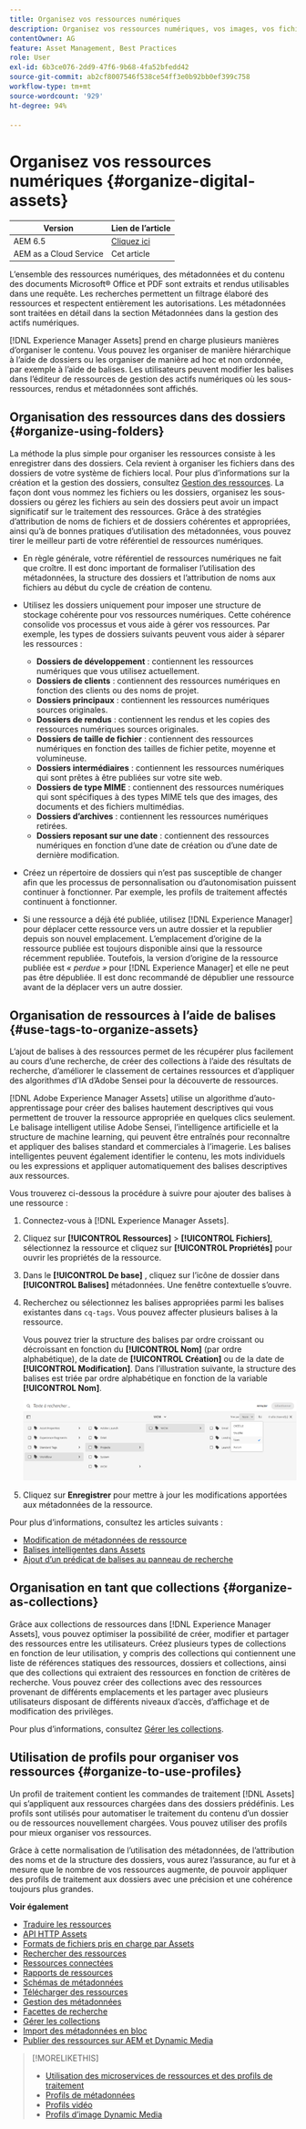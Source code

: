 ```yaml
---
title: Organisez vos ressources numériques
description: Organisez vos ressources numériques, vos images, vos fichiers, vos dossiers, etc. à l’aide d’Experience Manager.
contentOwner: AG
feature: Asset Management, Best Practices
role: User
exl-id: 6b3ce076-2dd9-47f6-9b68-4fa52bfedd42
source-git-commit: ab2cf8007546f538ce54ff3e0b92bb0ef399c758
workflow-type: tm+mt
source-wordcount: '929'
ht-degree: 94%

---
```


# Organisez vos ressources numériques {#organize-digital-assets}

| Version | Lien de l’article |
| -------- | ---------------------------- |
| AEM 6.5 | [Cliquez ici](https://experienceleague.adobe.com/docs/experience-manager-65/assets/managing/organize-assets.html?lang=fr) |
| AEM as a Cloud Service | Cet article |

L’ensemble des ressources numériques, des métadonnées et du contenu des documents Microsoft® Office et PDF sont extraits et rendus utilisables dans une requête. Les recherches permettent un filtrage élaboré des ressources et respectent entièrement les autorisations. Les métadonnées sont traitées en détail dans la section Métadonnées dans la gestion des actifs numériques.

[!DNL Experience Manager Assets] prend en charge plusieurs manières d’organiser le contenu. Vous pouvez les organiser de manière hiérarchique à l’aide de dossiers ou les organiser de manière ad hoc et non ordonnée, par exemple à l’aide de balises. Les utilisateurs peuvent modifier les balises dans l’éditeur de ressources de gestion des actifs numériques où les sous-ressources, rendus et métadonnées sont affichés.

<!-- Commenting to pull down the existing content before applying changes wrt CQDOC-15930
## Create folders {#create-folders}

When organizing a collection of assets, for example, all *Nature* images, you can create folders to keep them together. You can use folders to categorize and organize your assets. [!DNL Assets] does not require you to organize assets in folders to work better.

>[!NOTE]
>
>Sharing an Assets folder (in Marketing Cloud) of the type `sling:OrderedFolder`, is not supported. If you want to share a folder, do not select Ordered when creating a folder.

1. Navigate to the place in your digital assets folder where you want to create a folder.
1. In the menu, click **[!UICONTROL Create]**. Select **[!UICONTROL New Folder]**.
1. In the **[!UICONTROL Title]** field, provide a folder name. By default, DAM uses the title that you provided as the folder name. Once the folder is created, you can override the default and specify another folder name.
1. Click **[!UICONTROL Create]**. Your folder is displayed in the digital assets folder.

## Add CUG properties to folders {#add-cug-properties-to-folders}

You can limit who can access certain folders in Assets by making the folder part of a closed user group (CUG). To make a folder part of a CUG:

1. In Assets, right-click the folder you want to add closed user group properties for and select **Properties**.  
1. Click the **CUG** tab.
1. Select the **Enabled** check box to make the folder and its assets available only to a closed user group.  
1. Browse to the login page, if there is one, to add that information. Add admitted groups by clicking **Add item**. If necessary, add the realm. Click **OK** to save your changes.

## Use tags to organize assets {#use-tags-to-organize-assets}

You can use folders or tags or both to organize assets. Adding tags to assets makes them easier to retrieve during a search. To add tags to an asset, follow these steps:

1. In the Digital Asset Manager, double-click the asset to open it.
1. In the **Tags** area, open the menu to reveal the available tags. Select tags as appropriate. To delete a tag, hover the pointer over the tag and click `X` to delete it.
1. Click **Save** to save any tags you added.

Date24/08/2021
-->

## Organisation des ressources dans des dossiers {#organize-using-folders}

La méthode la plus simple pour organiser les ressources consiste à les enregistrer dans des dossiers. Cela revient à organiser les fichiers dans des dossiers de votre système de fichiers local. Pour plus d’informations sur la création et la gestion des dossiers, consultez [Gestion des ressources](manage-digital-assets.md). La façon dont vous nommez les fichiers ou les dossiers, organisez les sous-dossiers ou gérez les fichiers au sein des dossiers peut avoir un impact significatif sur le traitement des ressources. Grâce à des stratégies d’attribution de noms de fichiers et de dossiers cohérentes et appropriées, ainsi qu’à de bonnes pratiques d’utilisation des métadonnées, vous pouvez tirer le meilleur parti de votre référentiel de ressources numériques.

* En règle générale, votre référentiel de ressources numériques ne fait que croître. Il est donc important de formaliser l’utilisation des métadonnées, la structure des dossiers et l’attribution de noms aux fichiers au début du cycle de création de contenu.
* Utilisez les dossiers uniquement pour imposer une structure de stockage cohérente pour vos ressources numériques. Cette cohérence consolide vos processus et vous aide à gérer vos ressources. Par exemple, les types de dossiers suivants peuvent vous aider à séparer les ressources :

   * **Dossiers de développement** : contiennent les ressources numériques que vous utilisez actuellement.
   * **Dossiers de clients** : contiennent des ressources numériques en fonction des clients ou des noms de projet.
   * **Dossiers principaux** : contiennent les ressources numériques sources originales.
   * **Dossiers de rendus** : contiennent les rendus et les copies des ressources numériques sources originales.
   * **Dossiers de taille de fichier** : contiennent des ressources numériques en fonction des tailles de fichier petite, moyenne et volumineuse.
   * **Dossiers intermédiaires** : contiennent les ressources numériques qui sont prêtes à être publiées sur votre site web.
   * **Dossiers de type MIME** : contiennent des ressources numériques qui sont spécifiques à des types MIME tels que des images, des documents et des fichiers multimédias.
   * **Dossiers d’archives** : contiennent les ressources numériques retirées.
   * **Dossiers reposant sur une date** : contiennent des ressources numériques en fonction d’une date de création ou d’une date de dernière modification.

* Créez un répertoire de dossiers qui n’est pas susceptible de changer afin que les processus de personnalisation ou d’autonomisation puissent continuer à fonctionner. Par exemple, les profils de traitement affectés continuent à fonctionner.
* Si une ressource a déjà été publiée, utilisez [!DNL Experience Manager] pour déplacer cette ressource vers un autre dossier et la republier depuis son nouvel emplacement. L’emplacement d’origine de la ressource publiée est toujours disponible ainsi que la ressource récemment republiée. Toutefois, la version d’origine de la ressource publiée est *« perdue »* pour [!DNL Experience Manager] et elle ne peut pas être dépubliée. Il est donc recommandé de dépublier une ressource avant de la déplacer vers un autre dossier.

## Organisation de ressources à l’aide de balises {#use-tags-to-organize-assets}

L’ajout de balises à des ressources permet de les récupérer plus facilement au cours d’une recherche, de créer des collections à l’aide des résultats de recherche, d’améliorer le classement de certaines ressources et d’appliquer des algorithmes d’IA d’Adobe Sensei pour la découverte de ressources.

[!DNL Adobe Experience Manager Assets] utilise un algorithme d’auto-apprentissage pour créer des balises hautement descriptives qui vous permettent de trouver la ressource appropriée en quelques clics seulement. Le balisage intelligent utilise Adobe Sensei, l’intelligence artificielle et la structure de machine learning, qui peuvent être entraînés pour reconnaître et appliquer des balises standard et commerciales à l’imagerie. Les balises intelligentes peuvent également identifier le contenu, les mots individuels ou les expressions et appliquer automatiquement des balises descriptives aux ressources.

Vous trouverez ci-dessous la procédure à suivre pour ajouter des balises à une ressource :

1. Connectez-vous à [!DNL Experience Manager Assets].
1. Cliquez sur **[!UICONTROL Ressources]** > **[!UICONTROL Fichiers]**, sélectionnez la ressource et cliquez sur **[!UICONTROL Propriétés]** pour ouvrir les propriétés de la ressource.
1. Dans le **[!UICONTROL De base]** , cliquez sur l’icône de dossier dans **[!UICONTROL Balises]** métadonnées. Une fenêtre contextuelle s’ouvre.
1. Recherchez ou sélectionnez les balises appropriées parmi les balises existantes dans `cq-tags`. Vous pouvez affecter plusieurs balises à la ressource.

   Vous pouvez trier la structure des balises par ordre croissant ou décroissant en fonction du **[!UICONTROL Nom]** (par ordre alphabétique), de la date de **[!UICONTROL Création]** ou de la date de **[!UICONTROL Modification]**. Dans l’illustration suivante, la structure des balises est triée par ordre alphabétique en fonction de la variable **[!UICONTROL Nom]**.

   ![add-tags](assets/add-tags-to-asset.png)

1. Cliquez sur **Enregistrer** pour mettre à jour les modifications apportées aux métadonnées de la ressource.

Pour plus d’informations, consultez les articles suivants :

* [Modification de métadonnées de ressource](meta-edit.md)
* [Balises intelligentes dans Assets](smart-tags.md)
* [Ajout d’un prédicat de balises au panneau de recherche](/help/assets/search-facets.md/#adding-a-tags-predicate)

## Organisation en tant que collections {#organize-as-collections}

Grâce aux collections de ressources dans [!DNL Experience Manager Assets], vous pouvez optimiser la possibilité de créer, modifier et partager des ressources entre les utilisateurs. Créez plusieurs types de collections en fonction de leur utilisation, y compris des collections qui contiennent une liste de références statiques des ressources, dossiers et collections, ainsi que des collections qui extraient des ressources en fonction de critères de recherche. Vous pouvez créer des collections avec des ressources provenant de différents emplacements et les partager avec plusieurs utilisateurs disposant de différents niveaux d’accès, d’affichage et de modification des privilèges.

Pour plus d’informations, consultez [Gérer les collections](manage-collections.md).


## Utilisation de profils pour organiser vos ressources {#organize-to-use-profiles}

Un profil de traitement contient les commandes de traitement [!DNL Assets] qui s’appliquent aux ressources chargées dans des dossiers prédéfinis. Les profils sont utilisés pour automatiser le traitement du contenu d’un dossier ou de ressources nouvellement chargées. Vous pouvez utiliser des profils pour mieux organiser vos ressources.

Grâce à cette normalisation de l’utilisation des métadonnées, de l’attribution des noms et de la structure des dossiers, vous aurez l’assurance, au fur et à mesure que le nombre de vos ressources augmente, de pouvoir appliquer des profils de traitement aux dossiers avec une précision et une cohérence toujours plus grandes.

**Voir également**

* [Traduire les ressources](translate-assets.md)
* [API HTTP Assets](mac-api-assets.md)
* [Formats de fichiers pris en charge par Assets](file-format-support.md)
* [Rechercher des ressources](search-assets.md)
* [Ressources connectées](use-assets-across-connected-assets-instances.md)
* [Rapports de ressources](asset-reports.md)
* [Schémas de métadonnées](metadata-schemas.md)
* [Télécharger des ressources](download-assets-from-aem.md)
* [Gestion des métadonnées](manage-metadata.md)
* [Facettes de recherche](search-facets.md)
* [Gérer les collections](manage-collections.md)
* [Import des métadonnées en bloc](metadata-import-export.md)
* [Publier des ressources sur AEM et Dynamic Media](/help/assets/publish-assets-to-aem-and-dm.md)

>[!MORELIKETHIS]
>
>* [Utilisation des microservices de ressources et des profils de traitement](asset-microservices-configure-and-use.md)
>* [Profils de métadonnées](metadata-profiles.md)
>* [Profils vidéo](/help/assets/dynamic-media/video-profiles.md)
>* [Profils d’image Dynamic Media](/help/assets/dynamic-media/image-profiles.md)

